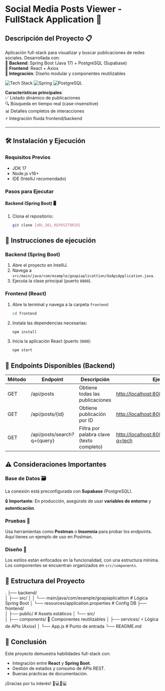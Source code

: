 # Social Media Posts Viewer - FullStack Application 🚀

## Descripción del Proyecto 📋  
Aplicación full-stack para visualizar y buscar publicaciones de redes sociales. Desarrollada con:  
🔹 **Backend**: Spring Boot (Java 17) + PostgreSQL (Supabase)  
🔹 **Frontend**: React + Axios  
🔹 **Integración**: Diseño modular y componentes reutilizables  

![Tech Stack](https://img.shields.io/badge/React-61DAFB?logo=react&logoColor=black) ![Spring](https://img.shields.io/badge/Spring_Boot-6DB33F?logo=springboot) ![PostgreSQL](https://img.shields.io/badge/PostgreSQL-4169E1?logo=postgresql)

**Características principales**:  
✅ Listado dinámico de publicaciones  
🔍 Búsqueda en tiempo real (case-insensitive)  
📊 Detalles completos de interacciones  
⚡ Integración fluida frontend/backend  

---

## 🛠️ Instalación y Ejecución  

### Requisitos Previos  
- JDK 17  
- Node.js v16+  
- IDE (IntelliJ recomendado)  

### Pasos para Ejecutar  

#### **Backend (Spring Boot)** 🖥️  
1. Clona el repositorio:  
   ```bash 
   git clone [URL_DEL_REPOSITORIO]
## 🏁 Instrucciones de ejecución

### Backend (Spring Boot)

1. Abre el proyecto en IntelliJ.
2. Navega a `src/main/java/com/example/goapiaplicattion/GoApiApplication.java`.
3. Ejecuta la clase principal (puerto `8080`).

### Frontend (React)

1. Abre la terminal y navega a la carpeta `frontend`:
    ```bash
    cd frontend
    ```
2. Instala las dependencias necesarias:
    ```bash
    npm install
    ```
3. Inicia la aplicación React (puerto `3000`):
    ```bash
    npm start
    ```

## 🔌 Endpoints Disponibles (Backend)

| Método | Endpoint                                | Descripción                           | Ejemplo                                     |
|--------|-----------------------------------------|---------------------------------------|---------------------------------------------|
| GET    | /api/posts                              | Obtiene todas las publicaciones       | [http://localhost:8080/api/posts](http://localhost:8080/api/posts)           |
| GET    | /api/posts/{id}                         | Obtiene publicación por ID            | [http://localhost:8080/api/posts/1](http://localhost:8080/api/posts/1)       |
| GET    | /api/posts/search?q={query}             | Filtra por palabra clave (texto completo) | [http://localhost:8080/api/posts/search?q=tech](http://localhost:8080/api/posts/search?q=tech) |

## ⚠️ Consideraciones Importantes

### Base de Datos 🗃️

La conexión está preconfigurada con **Supabase** (PostgreSQL).

🔒 **Importante**: En producción, asegúrate de usar **variables de entorno** y **autenticación**.

### Pruebas 🧪

Usa herramientas como **Postman** o **Insomnia** para probar los endpoints. Aquí tienes un ejemplo de uso en Postman.

### Diseño 🎨

Los estilos están enfocados en la funcionalidad, con una estructura mínima. Los componentes se encuentran organizados en `src/components`.

## 📂 Estructura del Proyecto

.
├── backend/          
│   ├── src/
│   │   └── main/java/com/example/goapiaplicattion  # Lógica Spring Boot
│   └── resources/application.properties            # Config DB
├── frontend/         
│   ├── public/                # Assets estáticos
│   └── src/                   
│       ├── components/        🧩 Componentes reutilizables
│       ├── services/          ⚡ Lógica de APIs (Axios)
│       └── App.js             # Punto de entrada
└── README.md   

## 📝 Conclusión

Este proyecto demuestra habilidades full-stack con:
- Integración entre **React** y **Spring Boot**.
- Gestión de estados y consumo de APIs REST.
- Buenas prácticas de documentación.

¡Gracias por tu interés! 👨💻👩💻
